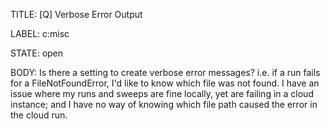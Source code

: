 TITLE:
[Q] Verbose Error Output

LABEL:
c:misc

STATE:
open

BODY:
Is there a setting to create verbose error messages? i.e. if a run fails for a FileNotFoundError, I'd like to know which file was not found. I have an issue where my runs and sweeps are fine locally, yet are failing in a cloud instance; and I have no way of knowing which file path caused the error in the cloud run.

